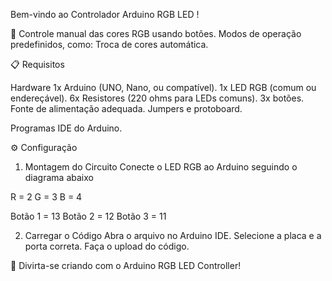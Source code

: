 Bem-vindo ao Controlador Arduino RGB LED !

🔧
Controle manual das cores RGB usando botões.
Modos de operação predefinidos, como:
Troca de cores automática.


📋 Requisitos

Hardware
1x Arduino (UNO, Nano, ou compatível).
1x LED RGB (comum ou endereçável).
6x Resistores (220 ohms para LEDs comuns).
3x botões.
Fonte de alimentação adequada.
Jumpers e protoboard.

Programas
IDE do Arduino.

⚙️ Configuração
1. Montagem do Circuito
Conecte o LED RGB ao Arduino seguindo o diagrama abaixo

R = 2
G = 3
B = 4

Botão 1 = 13
Botão 2 = 12
Botão 3 = 11

2. Carregar o Código
Abra o arquivo no Arduino IDE.
Selecione a placa e a porta correta.
Faça o upload do código.

🎨 Divirta-se criando com o Arduino RGB LED Controller!

